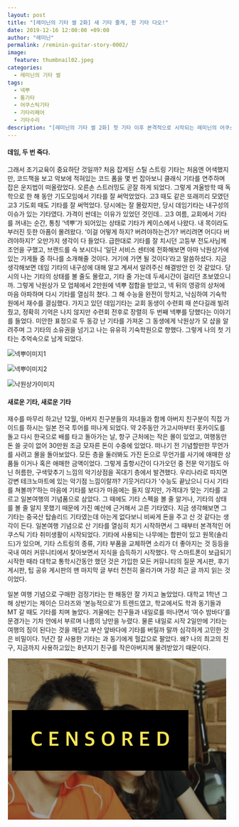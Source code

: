 ```yaml
---
layout: post
title: "[레미닌의 기타 썰 2화] 새 기타 줄게, 헌 기타 다오!"
date: 2019-12-16 12:00:00 +09:00
author: "레미닌"
permalink: /reminin-guitar-story-0002/
image:
  feature: thumbnail02.jpeg
categories:
  - 레미닌의 기타 썰
tags:
  - 넥뿌
  - 통기타
  - 어쿠스틱기타
  - 기타리페어
  - 기타수리
description: "[레미닌의 기타 썰 2화] 첫 기타 이후 본격적으로 시작되는 레미닌의 어쿠스틱 라이프! 그 이야기를 담았습니다."
---
```


#### 데임, 두 번 죽다.

 그래서 조기교육이 중요하단 것일까? 처음 잡게된 스틸 스트링 기타는 처음엔 어색했지만, 코드책을 보고 악보에 적혀있는 코드 폼을 몇 번 잡아보니 클래식 기타를 연주하며 잡은 운지법이 떠올랐었다. 오른손 스트러밍도 곧잘 하게 되었다. 그렇게 겨울방학 때 독학으로 한 해 동안 기도모임에서 기타를 잘 써먹었었다. 고3 때도 같은 또래끼리 모였던 고3 기도회 때도 기타를 잘 써먹었다. 당시에는 잘 몰랐지만, 당시 데임기타는 내구성의 이슈가 있는 기타였다. 가격이 싼데는 이유가 있었던 것인데.. 고3 여름, 교회에서 기타를 꺼내는 순간, 통칭 ‘넥뿌’가 되어있는 상태로 기타가 케이스에서 나왔다. 내 목이라도 부러진 듯한 아픔이 몰려왔다. ‘이걸 어떻게 하지? 버려야하는건가? 버리려면 어디다 버려야하지?’ 오만가지 생각이 다 들었다. 급한대로 기타를 잘 치시던 고등부 전도사님께 조언을 구했고, 브랜드를 슥 보시더니 ‘일단 서비스 센터에 전화해보면 아마 낙원상가에 있는 가게들 중 하나를 소개해줄 것이다. 거기에 가면 될 것이다’라고 말씀하셨다. 지금 생각해보면 데임 기타의 내구성에 대해 알고 계셔서 알려주신 해결방안 인 것 같았다. 당시의 나는 기타의 상태를 볼 줄도 몰랐고, 기타 줄 가는데 두세시간이 걸리던 초보였으니까. 그렇게 낙원상가 모 업체에서 2만원에 넥뿌 접합을 받았고, 넥 뒤의 영광의 상처에 마음 아파하며 다시 기타를 열심히 쳤다. 그 해 수능을 완전이 망치고, 낙심하여 기숙학원에서 재수를 결심했다. 가지고 있던 데임기타는 교회 동생이 수련회 때 쓴다길래 빌려줬고, 정확히 기억은 나지 않지만 수련회 전후로 장렬히 두 번째 넥뿌를 당했다는 이야기를 들었다. 미안한 표정으로 두 동강 난 기타를 가져온 그 동생에게 낙원상가 모 샵을 알려주며 그 기타의 소유권을 넘기고 나는 유유히 기숙학원으로 향했다. 그렇게 나의 첫 기타는 추억속으로 남게 되었다.



![넥뿌이미지1](/img/post/02/image04.jpeg)

![넥뿌이미지2](/img/post/02/image05.jpeg)

![낙원상가이미지](/img/post/02/image06.jpeg)





#### 새로운 기타, 새로운 기타

 재수를 마무리 하고난 12월, 아버지 친구분들의 자녀들과 함께 아버지 친구분이 직접 가이드를 하시는 일본 전국 투어를 떠나게 되었다. 약 2주동안 가고시마부터 홋카이도를 돌고 다시 한국으로 배를 타고 돌아가는 날, 항구 근처에는 작은 몰이 있었고, 여행동안 돈 쓸 곳이 없어 30만원 조금 모자른 돈이 수중에 있었다. 떠나기 전 기념할만한 무언가를 사려고 몰을 돌아보았다. 모든 층을 둘러봐도 가진 돈으로 무언가를 사기에 애매한 상품들 이거나 혹은 애매한 금액이었다. 그렇게 출항시간이 다가오던 중 전문 악기점도 아닌 허름한, 구색맞추기 느낌의 악기상점을 꼭대기 층에서 발견했다. 우리나라로 따지면 강변 테크노마트에 있는 악기점 느낌이랄까? 기웃거리다가 ‘수능도 끝났으니 다시 기타를 쳐볼까?’하는 마음에 기타를 보다가 마음에는 들지 않지만, 가격대가 맞는 기타를 고르고 일본여행의 기념품으로 삼았다. 그 때에도 기타 스펙을 볼 줄 알거나, 기타의 상태를 볼 줄 알지 못했기 때문에 가진 예산에 근거해서 고른 기타였다. 지금 생각해보면 그 기타는 중국산 탑솔리드 기타였는데 아는게 없다보니 비싸게 돈을 주고 산 것 같다는 생각이 든다. 일본여행 기념으로 산 기타를 열심히 치기 시작하면서 그 때부터 본격적인 어쿠스틱 기타 취미생활이 시작되었다. 기타에 사용되는 나무에는 합판이 있고 원목(솔리드)가 있으며, 기타 스트링의 종류, 기타 부품을 교체하면 소리가 더 좋아지는 것 등등을 국내 여러 커뮤니티에서 찾아보면서 지식을 습득하기 시작했다. 막 스마트폰이 보급되기 시작한 때라 대학교 통학시간동안 했던 것은 가입한 모든 커뮤니티의 질문 게시판, 후기 게시판, 팁 공유 게시판의 맨 마지막 글 부터 천천히 올라가며 가장 최근 글 까지 읽는 것이었다.

 일본 여행 기념으로 구매한 검정기타는 한 해동안 잘 가지고 놀았었다. 대학교 1학년 그 해 상반기는 제이슨 므라즈와 ‘본능적으로’가 트렌드였고, 학교에서도 학과 동기들과 MT 갈 때도 기타를 치며 놀았다. 겨울에는 친구들과 내일로를 떠나면서 ‘여수 밤바다’를 문경가는 기차 안에서 부르며 나름의 낭만을 누렸다. 물론 내일로 시작 2일만에 기타는 여행의 짐이 된다는 것을 깨닫고 부산 앞바다에 기타를 버릴까 말까 심각하게 고민한 것은 비밀이다. 1년간 잘 사용한 기타는 과 동기에게 헐값으로 팔았다. 왜? 나의 최고의 친구, 지금까지 사용하고있는 8년지기 친구를 작은아버지께 물려받았기 때문이다.



![검은기타이미지](/img/post/02/image07.png)
